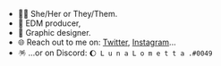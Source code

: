 - 🏳️‍⚧️ She/Her or They/Them.
- 🎵 EDM producer,
- 🎨 Graphic designer.
- 🌐 Reach out to me on: [Twitter](https://twitter.com/sealovedmoon), [Instagram](https://instagram.com/sealovedmoon)...
- 🪅 ...or on Discord: `🌔 L u n a L o m e t t a .#0049`
